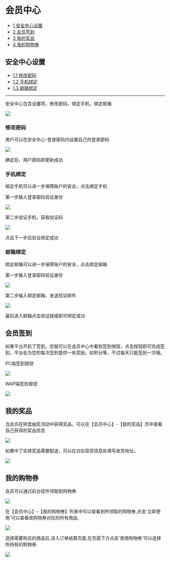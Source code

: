 # 会员中心

* [1 安全中心设置](#1)
* [2 会员签到](#2)
* [3 我的奖品](#3)
* [4 我的购物券](#4)


## <a id="1">安全中心设置</a>

* [1.1 修改密码](#1.1)
* [1.2 手机绑定](#1.2)
* [1.3 邮箱绑定](#1.3)

- - -


安全中心包含设置项，修改密码，绑定手机，绑定邮箱

![](images/262.png)

### <a id="1.1">修改密码</a>

用户可以在安全中心-登录密码内设置自己的登录密码

![](images/263.png)

确定后，用户密码即更新成功

### <a id="1.2">手机绑定</a>

绑定手机可以进一步保障账户的安全，点击绑定手机

第一步输入登录密码验证身份

![](images/264.png)

第二步验证手机，获取验证码

![](images/265.png)

点击下一步后验证绑定成功
 
### <a id="1.3">邮箱绑定</a>

绑定邮箱可以进一步保障账户的安全，点击绑定邮箱

第一步输入登录密码验证身份

![](images/266.png)

第二步输入绑定邮箱，发送验证邮件

![](images/267.png)

最后进入邮箱点击验证链接即可绑定成功

## <a id="2">会员签到</a>

如果平台开启了签到，您就可以在会员中心中看到签到按钮，点击按钮即可完成签到，平台会为您的每次签到提供一些奖励，如积分等，不过每天只能签到一次哦。

PC端签到按钮

![](images/member-clock-in01.png)

WAP端签到按钮

![](images/member-clock-in02.png)

## <a id="3">我的奖品</a>

当会员在转盘抽奖活动中获得奖品，可以在【会员中心】-【我的奖品】页中查看自己获得的奖品信息

![](images/user-promotion-lottery01.png)

如果中了实体奖品需要配送，可以在对应获奖信息处填写收货地址。

![](images/user-promotion-lottery02.png)

## <a id="4">我的购物券</a>

会员可以通过前台挂件领取到购物券.

![](images/mall-promotion-examine02.png)

在【会员中心】-【我的购物券】列表中可以查看到所领取的购物券,点击'立即使用'可以查看改购物券对应的所有商品.

![](images/mall-promotion-examine01.png)

选择需要购买的商品后,进入订单结算页面,在页面下方点击'使用购物券'可以选择所持有的购物券.

![](images/mall-promotion-examine03.png)






